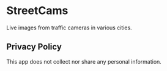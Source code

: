 # StreetCams
Live images from traffic cameras in various cities.

## Privacy Policy
This app does not collect nor share any personal information.
